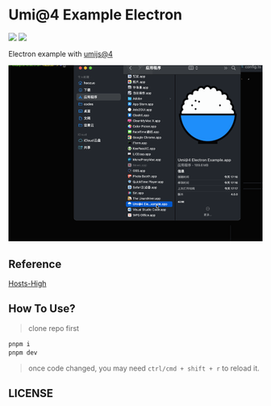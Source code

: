 # Umi@4 Example Electron

![](https://img.shields.io/badge/Umi@4.Example.Electron-1.0.0-blue.svg) ![][david-url]

Electron example with [umijs@4](https://umijs.org/)

![](./docs/img/preview.gif)

## Reference

[Hosts-High](https://github.com/leftstick/hosts-high)

## How To Use?

> clone repo first

```bash
pnpm i
pnpm dev
```

> once code changed, you may need `ctrl/cmd + shift + r` to reload it.

## LICENSE

[mit license]: https://raw.githubusercontent.com/umijs/umi-example-electron/master/LICENSE
[david-url]: https://david-dm.org/umijs/umi-example-electron.png
